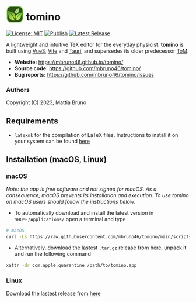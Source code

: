 # <img src="src/assets/1024x1024.png" height='48px' style='vertical-align: bottom'> tomino

[![License: MIT](https://img.shields.io/badge/License-MIT-yellow.svg)](https://opensource.org/licenses/MIT)
[![Publish](https://github.com/mbruno46/tomino/actions/workflows/publish.yml/badge.svg)](https://github.com/mbruno46/tomino/actions/workflows/publish.yml)
[![Latest Release](https://img.shields.io/github/v/release/mbruno46/tomino)](https://github.com/mbruno46/tomino/releases/latest)

A lightweight and intuitive TeX editor for the everyday physicist. **tomino** is built using [Vue3](https://vuejs.org), [Vite](https://vitejs.dev) and [Tauri](https://tauri.app), and supersedes its older predecessor [ToM](https://github.com/mbruno46/ToM).

- **Website:** https://mbruno46.github.io/tomino/
- **Source code:** https://github.com/mbruno46/tomino/
- **Bug reports:** https://github.com/mbruno46/tomino/issues


### Authors

Copyright (C) 2023, Mattia Bruno

## Requirements

 - `latexmk` for the compilation of LaTeX files. Instructions to install it on your system can be found [here](https://mg.readthedocs.io/latexmk.html)

## Installation (macOS, Linux)

### macOS

*Note: the app is free software and not signed for macOS. As a consequence, 
macOS prevents its installation and execution.
To use tomino on macOS users should follow the instructions below.*

  * To automatically download and install the latest version in `$HOME/Applications/` 
    open a terminal and type
```bash
# macOS
curl -Ls https://raw.githubusercontent.com/mbruno46/tomino/main/scripts/macos_installer.sh | bash -s
```
  * Alternatively, download the lastest `.tar.gz` release from [here](https://github.com/mbruno46/tomino/releases/), unpack it and run the following command
```bash
xattr -dr com.apple.quarantine /path/to/tomino.app
```

### Linux

Download the lastest release from [here](https://github.com/mbruno46/tomino/releases/)

